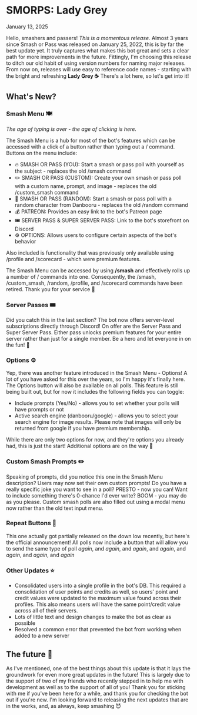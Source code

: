 # SMORPS: Lady Grey
January 13, 2025

Hello, smashers and passers! _This is a momentous release._ Almost 3 years since Smash or Pass was released on January 25, 2022, this is by far the best update yet. 
It truly captures what makes this bot great and sets a clear path for more improvements in the future. Fittingly, I'm choosing this release to ditch our old habit of using version numbers for naming major releases.
From now on, releases will use easy to reference code names - starting with the bright and refreshing **Lady Grey ☕** There's a lot here, so let's get into it!

## What's New?
### Smash Menu 🍽️
_The age of typing is over - the age of clicking is here._ 

The Smash Menu is a hub for most of the bot's features which can be accessed with a click of a button rather than typing out a / command. Buttons on the menu include:

* 🔥 SMASH OR PASS (YOU): Start a smash or pass poll with yourself as the subject - replaces the old /smash command
* ✏️ SMASH OR PASS (CUSTOM): Create your own smash or pass poll with a custom name, prompt, and image - replaces the old /custom_smash command
* 🎲 SMASH OR PASS (RANDOM): Start a smash or pass poll with a random character from Danbooru - replaces the old /random command
* 💰 PATREON: Provides an easy link to the bot's Patreon page
* 🎟️ SERVER PASS & SUPER SERVER PASS: Link to the bot's storefront on Discord
* ⚙️ OPTIONS: Allows users to configure certain aspects of the bot's behavior

Also included is functionality that was previously only available using /profile and /scorecard - which were premium features.

The Smash Menu can be accessed by using **/smash** and effectively rolls up a number of / commands into one. Consequently, the /smash, /custom_smash, /random, /profile, and /scorecard commands have been retired.
Thank you for your service 🫡

### Server Passes 🎟️
Did you catch this in the last section? The bot now offers server-level subscriptions directly through Discord! On offer are the Server Pass and Super Server Pass. Either pass unlocks premium features for your
entire server rather than just for a single member. Be a hero and let everyone in on the fun! 🎉

### Options ⚙️
Yep, there was another feature introduced in the Smash Menu - Options! A lot of you have asked for this over the years, so I'm happy it's finally here. The Options button will also be available on all polls. 
This feature is still being built out, but for now it includes
the following fields you can toggle:
* Include prompts (Yes/No) - allows you to set whether your polls will have prompts or not
* Active search engine (danbooru/google) - allows you to select your search engine for image results. Please note that images will only be returned from google if you have premium membership.

While there are only two options for now, and they're options you already had, this is just the start! Additional options are on the way 🚚

### Custom Smash Prompts ✏️
Speaking of prompts, did you notice this one in the Smash Menu description? Users may now set their own custom prompts! Do you have a really specific joke you want to see in a poll? PRESTO - now you can! Want to 
include something there's 0-chance I'd ever write? BOOM - you may do as you please. Custom smash polls are also filled out using a modal menu now rather than the old text input menu.

### Repeat Buttons 🔁
This one actually got partially released on the down low recently, but here's the official announcement! All polls now include a button that will allow you to send the same type of poll _again_, and _again_, 
and _again_, and _again_, and _again_, and _again_, and _again_

### Other Updates ⭐
* Consolidated users into a single profile in the bot's DB. This required a consolidation of user points and credits as well, so users' point and credit values were updated to the maximum value found across their
  profiles. This also means users will have the same point/credit value across all of their servers.
* Lots of little text and design changes to make the bot as clear as possible
* Resolved a common error that prevented the bot from working when added to a new server

## The future 🚀
As I've mentioned, one of the best things about this update is that it lays the groundwork for even more great updates in the future! This is largely due to the support of two of my friends who recently stepped in
to help me with development as well as to the support of all of you! Thank you for sticking with me if you've been here for a while, and thank you for checking the bot out if you're new. I'm looking forward to
releasing the next updates that are in the works, and, as always, keep smashing 😈
